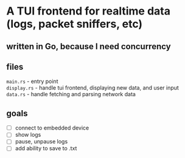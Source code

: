 # A TUI frontend for realtime data (logs, packet sniffers, etc)
## written in Go, because I need concurrency

## files
`main.rs` - entry point\
`display.rs` - handle tui frontend, displaying new data, and user input\
`data.rs` - handle fetching and parsing network data

## goals
- [ ] connect to embedded device
- [ ] show logs
- [ ] pause, unpause logs
- [ ] add ability to save to .txt
